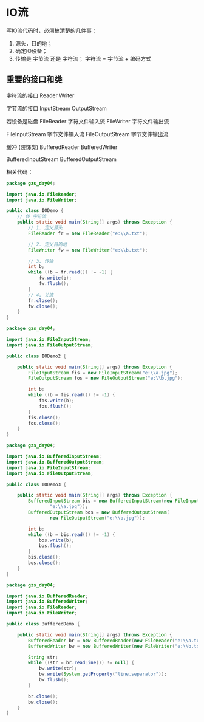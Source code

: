 # IO流

写IO流代码时，必须搞清楚的几件事：
1. 源头，目的地；
2. 确定IO设备；
3. 传输是 字节流 还是 字符流；    字符流 = 字节流 + 编码方式


## 重要的接口和类

字符流的接口
Reader
Writer

字节流的接口
InputStream
OutputStream

若设备是磁盘
FileReader   字符文件输入流
FileWriter   字符文件输出流

FileInputStream   字节文件输入流
FileOutputStream  字节文件输出流

缓冲  (装饰类)
BufferedReader
BufferedWriter

BufferedInputStream
BufferedOutputStream

相关代码：

```java
package gzs_day04;

import java.io.FileReader;
import java.io.FileWriter;

public class IODemo {
	// 传 字符流
	public static void main(String[] args) throws Exception {
		// 1. 定义源头
		FileReader fr = new FileReader("e:\\a.txt");

		// 2. 定义目的地
		FileWriter fw = new FileWriter("e:\\b.txt");

		// 3. 传输
		int b;
		while ((b = fr.read()) != -1) {
			fw.write(b);
			fw.flush();
		}
		// 4. 关流
		fr.close();
		fw.close();
	}
}
```

```java
package gzs_day04;

import java.io.FileInputStream;
import java.io.FileOutputStream;

public class IODemo2 {

	public static void main(String[] args) throws Exception {
		FileInputStream fis = new FileInputStream("e:\\a.jpg");
		FileOutputStream fos = new FileOutputStream("e:\\b.jpg");

		int b;
		while ((b = fis.read()) != -1) {
			fos.write(b);
			fos.flush();
		}
		fis.close();
		fos.close();
	}
}
```

```java
package gzs_day04;

import java.io.BufferedInputStream;
import java.io.BufferedOutputStream;
import java.io.FileInputStream;
import java.io.FileOutputStream;

public class IODemo3 {

	public static void main(String[] args) throws Exception {
		BufferedInputStream bis = new BufferedInputStream(new FileInputStream(
				"e:\\a.jpg"));
		BufferedOutputStream bos = new BufferedOutputStream(
				new FileOutputStream("e:\\b.jpg"));

		int b;
		while ((b = bis.read()) != -1) {
			bos.write(b);
			bos.flush();
		}
		bis.close();
		bos.close();
	}
}
```

```java
package gzs_day04;

import java.io.BufferedReader;
import java.io.BufferedWriter;
import java.io.FileReader;
import java.io.FileWriter;

public class BufferedDemo {

	public static void main(String[] args) throws Exception {
		BufferedReader br = new BufferedReader(new FileReader("e:\\a.txt"));
		BufferedWriter bw = new BufferedWriter(new FileWriter("e:\\b.txt"));

		String str;
		while ((str = br.readLine()) != null) {
			bw.write(str);
			bw.write(System.getProperty("line.separator"));
			bw.flush();
		}

		br.close();
		bw.close();
	}
}
```
